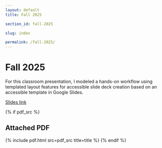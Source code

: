 ```yaml
---
layout: default
title: Fall 2025

section_id: fall-2025

slug: index

permalink: /fall-2025/
---
```


# Fall 2025

For this classroom presentation, I modeled a hands-on workflow using templated layout features for accessible slide deck creation based on an accessible template in Google Slides.

[Slides link](https://docs.google.com/presentation/d/1d-SXKVI2xKdBJK4fQMwXnTZ0y_crst8SuSeKCXOo2UY/edit?usp=sharing)



{% if pdf_src %}
## Attached PDF
{% include pdf.html src=pdf_src title=title %}
{% endif %}

